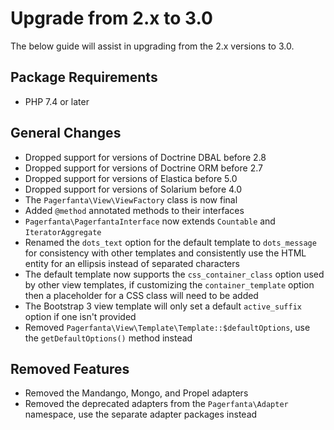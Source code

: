 # Upgrade from 2.x to 3.0

The below guide will assist in upgrading from the 2.x versions to 3.0.

## Package Requirements

- PHP 7.4 or later

## General Changes

- Dropped support for versions of Doctrine DBAL before 2.8
- Dropped support for versions of Doctrine ORM before 2.7
- Dropped support for versions of Elastica before 5.0
- Dropped support for versions of Solarium before 4.0
- The `Pagerfanta\View\ViewFactory` class is now final
- Added `@method` annotated methods to their interfaces
- `Pagerfanta\PagerfantaInterface` now extends `Countable` and `IteratorAggregate`
- Renamed the `dots_text` option for the default template to `dots_message` for consistency with other templates and consistently use the HTML entity for an ellipsis instead of separated characters
- The default template now supports the `css_container_class` option used by other view templates, if customizing the `container_template` option then a placeholder for a CSS class will need to be added
- The Bootstrap 3 view template will only set a default `active_suffix` option if one isn't provided
- Removed `Pagerfanta\View\Template\Template::$defaultOptions`, use the `getDefaultOptions()` method instead

## Removed Features

- Removed the Mandango, Mongo, and Propel adapters
- Removed the deprecated adapters from the `Pagerfanta\Adapter` namespace, use the separate adapter packages instead

